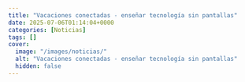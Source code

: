 ```yaml
---
title: "Vacaciones conectadas - enseñar tecnología sin pantallas"
date: 2025-07-06T01:14:04+0000
categories: [Noticias]
tags: []
cover:
  image: "/images/noticias/"
  alt: "Vacaciones conectadas - enseñar tecnología sin pantallas"
  hidden: false
---
```




